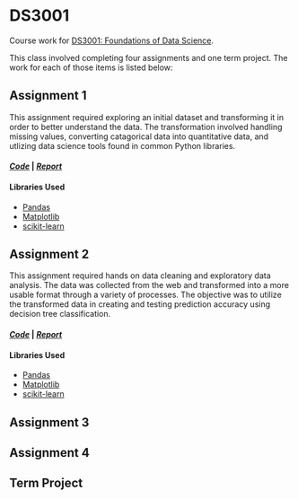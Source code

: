 # DS3001
Course work for [DS3001: Foundations of Data Science](https://web.wpi.edu/academics/catalogs/ugrad/dscourses.html).

This class involved completing four assignments and one term project. The work for each of those items is listed below:

## Assignment 1
This assignment required exploring an initial dataset and transforming it in order to better understand the data.
The transformation involved handling missing values, converting catagorical data into quantitative data, and utlizing
data science tools found in common Python libraries.

#### [*Code*](hw1) | [*Report*](hw1/hw1_cbarcelos.pdf)

#### Libraries Used
* [Pandas](https://pandas.pydata.org/)
* [Matplotlib](https://matplotlib.org/)
* [scikit-learn](scikit-learn.org/)

## Assignment 2
This assignment required hands on data cleaning and exploratory data analysis.
The data was collected from the web and transformed into a more usable format through a variety of processes.
The objective was to utilize the transformed data in creating and testing prediction accuracy using decision tree classification.

#### [*Code*](hw2) | [*Report*](hw2/hw2_cbarcelos.pdf)

#### Libraries Used
* [Pandas](https://pandas.pydata.org/)
* [Matplotlib](https://matplotlib.org/)
* [scikit-learn](scikit-learn.org/)

## Assignment 3

## Assignment 4

## Term Project
